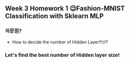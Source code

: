 ## Week 3 Homework 1 😉Fashion-MNIST Classification with Sklearn MLP

### 의문점?
- How to decide the number of Hidden Layer?🙄⁉



### Let's find the best number of Hidden layer size!



